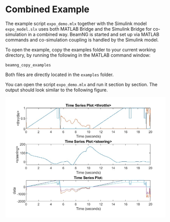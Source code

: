 # Combined Example

The example script `expo_demo.mlx` together with the Simulink model `expo_model.slx` uses both MATLAB Bridge and the Simulink Bridge for co-simulation in a combined way. BeamNG is started and set up via MATLAB commands and co-simulation coupling is handled by the Simulink model.

To open the example, copy the examples folder to your current working directory, by running the following in the MATLAB command window:

```
beamng_copy_examples
```

Both files are directly located in the `examples` folder.

You can open the script `expo_demo.mlx` and run it section by section. The output should look similar to the following figure.

![demo_output](media/Simulink_demo_figure_3.jpg)
